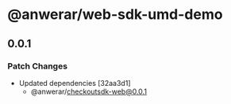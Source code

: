# @anwerar/web-sdk-umd-demo

## 0.0.1

### Patch Changes

-   Updated dependencies [32aa3d1]
    -   @anwerar/checkoutsdk-web@0.0.1
